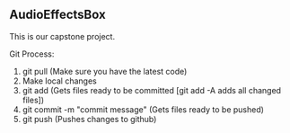 ## AudioEffectsBox

This is our capstone project.

Git Process:
1. git pull (Make sure you have the latest code)
2. Make local changes
3. git add (Gets files ready to be committed [git add -A adds all changed files])
4. git commit -m "commit message" (Gets files ready to be pushed)
5. git push (Pushes changes to github)